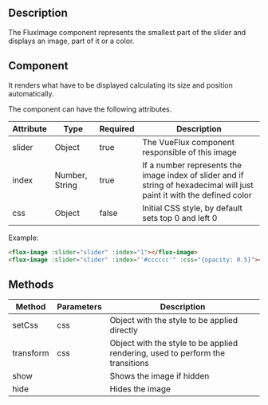 ---
---

## Description

The FluxImage component represents the smallest part of the slider and displays an image, part of it or a color.

## Component

It renders what have to be displayed calculating its size and position automatically.

The component can have the following attributes.

| Attribute | Type | Required | Description |
|-----------|------|----------|-------------|
| slider | Object | true | The VueFlux component responsible of this image |
| index | Number, String | true | If a number represents the image index of slider and if string of hexadecimal will just paint it with the defined color |
| css | Object | false | Initial CSS style, by default sets top 0 and left 0 |

Example:

``` html
<flux-image :slider="slider" :index="1"></flux-image>
<flux-image :slider="slider" :index="'#cccccc'" :css="{opacity: 0.5}"></flux-image>
```

## Methods

| Method | Parameters | Description |
|--------|------------|-------------|
| setCss | css | Object with the style to be applied directly |
| transform | css | Object with the style to be applied rendering, used to perform the transitions |
| show | | Shows the image if hidden |
| hide | | Hides the image |
